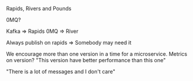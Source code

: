 Rapids, Rivers and Pounds

0MQ?

Kafka => Rapids
0MQ => River

Always publish on rapids => Somebody may need it

We encourage more than one version in a time for a microservice.
Metrics on version? "This version have better performance than this one"

"There is a lot of messages and I don't care"
